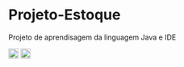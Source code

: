 # Projeto-Estoque
Projeto de aprendisagem da linguagem Java e IDE



<code><img height= "20" src="https://img.shields.io/badge/Java-ED8B00?style=for-the-badge&logo=java&logoColor=white"/></code>
<code><img height= "20" src="https://img.shields.io/badge/Eclipse-2C2255?style=for-the-badge&logo=eclipse&logoColor=white"/></code>
